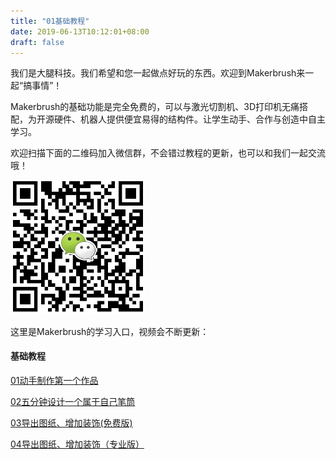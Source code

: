 ```yaml
---
title: "01基础教程"
date: 2019-06-13T10:12:01+08:00
draft: false
---
```


我们是大腿科技。我们希望和您一起做点好玩的东西。欢迎到Makerbrush来一起“搞事情”！

Makerbrush的基础功能是完全免费的，可以与激光切割机、3D打印机无痛搭配，为开源硬件、机器人提供便宜易得的结构件。让学生动手、合作与创造中自主学习。

欢迎扫描下面的二维码加入微信群，不会错过教程的更新，也可以和我们一起交流哦！

<img src="../img/WechatIMG1189.jpeg" style="width: 215px; margin: unset;"/>

这里是Makerbrush的学习入口，视频会不断更新：
#### 基础教程

[01动手制作第一个作品](tutorial01)

[02五分钟设计一个属于自己笔筒](tutorial02)

[03导出图纸、增加装饰(免费版)](tutorial03)

[04导出图纸、增加装饰（专业版）](tutorial04)